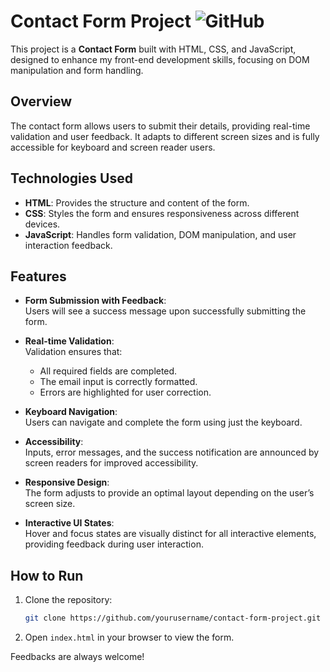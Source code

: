 # Contact Form Project ![GitHub](https://img.shields.io/badge/Status-In%20Progress-blue)

This project is a **Contact Form** built with HTML, CSS, and JavaScript, designed to enhance my front-end development skills, focusing on DOM manipulation and form handling.

## Overview

The contact form allows users to submit their details, providing real-time validation and user feedback. It adapts to different screen sizes and is fully accessible for keyboard and screen reader users.

## Technologies Used

- **HTML**: Provides the structure and content of the form.
- **CSS**: Styles the form and ensures responsiveness across different devices.
- **JavaScript**: Handles form validation, DOM manipulation, and user interaction feedback.

## Features

- **Form Submission with Feedback**:  
  Users will see a success message upon successfully submitting the form.
- **Real-time Validation**:  
  Validation ensures that:

  - All required fields are completed.
  - The email input is correctly formatted.
  - Errors are highlighted for user correction.

- **Keyboard Navigation**:  
  Users can navigate and complete the form using just the keyboard.

- **Accessibility**:  
  Inputs, error messages, and the success notification are announced by screen readers for improved accessibility.

- **Responsive Design**:  
  The form adjusts to provide an optimal layout depending on the user’s screen size.

- **Interactive UI States**:  
  Hover and focus states are visually distinct for all interactive elements, providing feedback during user interaction.

## How to Run

1.  Clone the repository:

    ```bash
    git clone https://github.com/yourusername/contact-form-project.git

    ```

2.  Open `index.html` in your browser to view the form.

 Feedbacks are always welcome!
